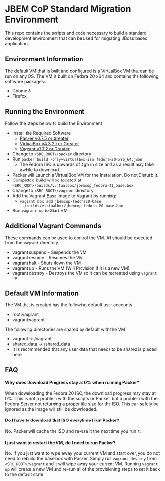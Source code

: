 # JBEM CoP Standard Migration Environment
This repo contains the scripts and code necessary to build a standard development environment that can be used for migrating JBoss based applications.

## Environment Information
The default VM that is built and configured is a VirtualBox VM that can be run on any OS. The VM is built on Fedora 20 x64 and contains the following software packages:
 - Gnome 3
 - Firefox

## Running the Environment
Follow the steps below to build the Environment
  - Install the Required Software
    - [Packer v0.7.5 or Greater](https://packer.io/downloads.html)
    - [VirtualBox v4.3.20 or Greater](https://www.virtualbox.org/wiki/Downloads)
    - [Vagrant v1.7.2 or Greater](https://www.vagrantup.com/downloads.html)
  - Change to `<SRC_ROOT>/packer` directory
  - Run `packer build -only=virtualbox-iso fedora-20-x86_64.json`
    - The Fedora ISO is upwards of 4gb in size and as a result may take awhile to download.
  - Packer will Launch a VirtualBox VM for the Installation. Do not Disturb it.
  - Completed build will be located at `<SRC_ROOT>/builds/virtualbox/jbemcop_fedora-21_base.box`
  - Change to `<SRC_ROOT>/vagrant` directory
  - Add the Vagrant Base image to Vagrant by running:
    - `vagrant box add jbemcop-fedora20-base ../builds/virtualbox/jbemcop_fedora-20_base.box`
  - Run `vagrant up` to Start VM

## Additional Vagrant Commands
These commands can be used to control the VM. All should be executed from the `vagrant` directory.
  - vagrant suspend - Suspends the VM
  - vagrant resume - Resumes the VM
  - vagrant halt - Shuts down the VM
  - vagrant up - Runs the VM (Will Provision if it is a new VM)
  - vagrant destroy - Destroys the VM so it can be recreated using `vagrant up`

## Default VM Information
The VM that is created has the following default user accounts
 - root:vargrant
 - vagrant:vagrant

The following directories are shared by default with the VM
 - vagrant -> /vagrant
 - shared_data -> /shared_data
  - It is recommended that any user data that needs to be shared is placed here

## FAQ

#### Why does Download Progress stay at 0% when running Packer?
When downloading the Fedora 20 ISO, the download progress may stay at 0%. This is not a problem with the scripts or Packer, but a problem with the Fedora Server not returning a proper file size for the ISO. This can safely be ignored as the image will still be downloaded.

#### Do I have to download that ISO everytime I run Packer?
No. Packer will cache the ISO and re-use it the next time you run it.

#### I just want to restart the VM, do I need to run Packer?
No. If you just want to wipe away your current VM and start over, you do not need to rebuild the base box with Packer. Simply run `vagrant destroy` from `<SRC_ROOT>/vagrant` and it will wipe away your current VM. Running `vagrant up` will create a new VM and re-run all of the provisioning steps to set it back to the default state.
